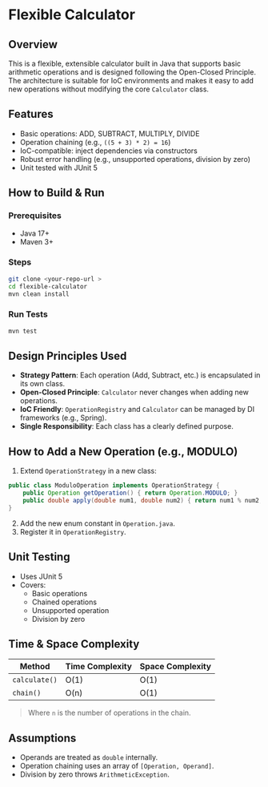 # Flexible Calculator

## Overview

This is a flexible, extensible calculator built in Java that supports basic arithmetic operations and is designed following the Open-Closed Principle. The architecture is suitable for IoC environments and makes it easy to add new operations without modifying the core `Calculator` class.

## Features

- Basic operations: ADD, SUBTRACT, MULTIPLY, DIVIDE
- Operation chaining (e.g., `((5 + 3) * 2) = 16`)
- IoC-compatible: inject dependencies via constructors
- Robust error handling (e.g., unsupported operations, division by zero)
- Unit tested with JUnit 5

## How to Build & Run

### Prerequisites

- Java 17+
- Maven 3+

### Steps

```bash
git clone <your-repo-url >
cd flexible-calculator
mvn clean install
```

### Run Tests

```bash
mvn test
```

## Design Principles Used

- **Strategy Pattern**: Each operation (Add, Subtract, etc.) is encapsulated in its own class.
- **Open-Closed Principle**: `Calculator` never changes when adding new operations.
- **IoC Friendly**: `OperationRegistry` and `Calculator` can be managed by DI frameworks (e.g., Spring).
- **Single Responsibility**: Each class has a clearly defined purpose.

## How to Add a New Operation (e.g., MODULO)

1. Extend `OperationStrategy` in a new class:

```java
public class ModuloOperation implements OperationStrategy {
    public Operation getOperation() { return Operation.MODULO; }
    public double apply(double num1, double num2) { return num1 % num2; }
}
```

2. Add the new enum constant in `Operation.java`.
3. Register it in `OperationRegistry`.

## Unit Testing

- Uses JUnit 5
- Covers:
  - Basic operations
  - Chained operations
  - Unsupported operation
  - Division by zero

## Time & Space Complexity

| Method        | Time Complexity | Space Complexity |
| ------------- | --------------- | ---------------- |
| `calculate()` | O(1)            | O(1)             |
| `chain()`     | O(n)            | O(1)             |

> Where `n` is the number of operations in the chain.

## Assumptions

- Operands are treated as `double` internally.
- Operation chaining uses an array of `[Operation, Operand]`.
- Division by zero throws `ArithmeticException`.

